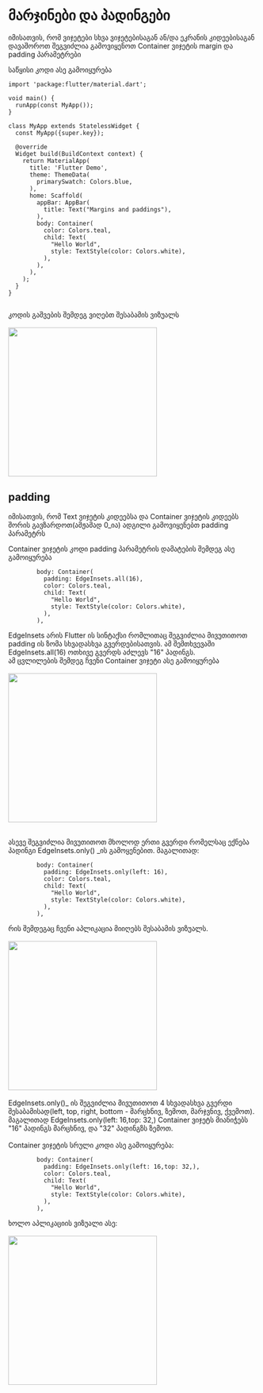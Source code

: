 # მარჯინები და პადინგები
იმისათვის, რომ ვიჯეტები სხვა ვიჯეტებისაგან ან/და ეკრანის კიდეებისაგან დავაშოროთ შეგვიძლია გამოვიყენოთ Container ვიჯეტის margin და padding პარამეტრები

საწყისი კოდი ასე გამოიყურება

```
import 'package:flutter/material.dart';

void main() {
  runApp(const MyApp());
}

class MyApp extends StatelessWidget {
  const MyApp({super.key});

  @override
  Widget build(BuildContext context) {
    return MaterialApp(
      title: 'Flutter Demo',
      theme: ThemeData(
        primarySwatch: Colors.blue,
      ),
      home: Scaffold(
        appBar: AppBar(
          title: Text("Margins and paddings"),
        ),
        body: Container(
          color: Colors.teal,
          child: Text(
            "Hello World",
            style: TextStyle(color: Colors.white),
          ),
        ),
      ),
    );
  }
}


```

კოდის გაშვების შემდეგ ვიღებთ შესაბამის ვიზუალს<br /><br />
<img src="/screenshots/starting.jpg" width=300>

## padding
იმისათვის, რომ Text ვიჯეტის კიდეებსა და Container ვიჯეტის კიდეებს შორის გავზარდოთ(ამჟამად 0_ია) ადგილი გამოვიყენებთ padding პარამეტრს <br />

Container ვიჯეტის კოდი padding პარამეტრის დამატების შემდეგ ასე გამოიყურება

```
        body: Container(
          padding: EdgeInsets.all(16),
          color: Colors.teal,
          child: Text(
            "Hello World",
            style: TextStyle(color: Colors.white),
          ),
        ),

```

EdgeInsets არის Flutter ის სინტაქსი რომლითაც შეგვიძლია მივუთითოთ padding ის ზომა სხვადასხვა გვერდებისათვის. ამ შემთხვევაში EdgeInsets.all(16) ოთხივე გვერდს აძლევს "16" პადინგს. <br />
ამ ცვლილების შემდეგ ჩვენი Container ვიჯეტი ასე გამოიყურება <br /><br />
<img src="/screenshots/padding-all.jpg" width=300><br /><br />

ასევე შეგვიძლია მივუთითოთ მხოლოდ ერთი გვერდი რომელსაც ექნება პადინგი EdgeInsets.only() _ის გამოყენებით. მაგალითად:

```
        body: Container(
          padding: EdgeInsets.only(left: 16),
          color: Colors.teal,
          child: Text(
            "Hello World",
            style: TextStyle(color: Colors.white),
          ),
        ),
```
რის შემდეგაც ჩვენი აპლიკაცია მიიღებს შესაბამის ვიზუალს.<br /><br />
<img src="/screenshots/padding-left.jpg" width=300><br /><br />
EdgeInsets.only()_ ის შეგვიძლია მივუთითოთ 4 სხვადასხვა გვერდი შესაბამისად(left, top, right, bottom - მარცხნივ, ზემოთ, მარჯვნივ, ქვემოთ).
მაგალითად EdgeInsets.only(left: 16,top: 32,) Container ვიჯეტს მიანიჭებს "16" პადინგს მარცხნივ, და "32" პადინგზს ზემოთ. <br /> <br />
Container ვიჯეტის სრული კოდი ასე გამოიყურება:

```
        body: Container(
          padding: EdgeInsets.only(left: 16,top: 32,),
          color: Colors.teal,
          child: Text(
            "Hello World",
            style: TextStyle(color: Colors.white),
          ),
        ),
```

ხოლო აპლიკაციის ვიზუალი ასე:<br /><br />
<img src="/screenshots/padding-left-top.jpg" width=300><br /><br />

